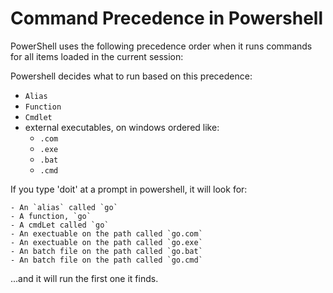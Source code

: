
# Command Precedence in Powershell

PowerShell uses the following precedence order when it runs commands for all items loaded in the current session:

Powershell decides what to run based on this precedence:

- `Alias`
- `Function`
- `Cmdlet`
- external executables, on windows ordered like:
	- `.com`
	- `.exe`
	- `.bat`
	- `.cmd`



If you type 'doit' at a prompt in powershell, it will look for:

	- An `alias` called `go`
	- A function, `go`
	- A cmdLet called `go`
	- An exectuable on the path called `go.com`
	- An exectuable on the path called `go.exe`
	- An batch file on the path called `go.bat`
	- An batch file on the path called `go.cmd`


...and it will run the first one it finds.